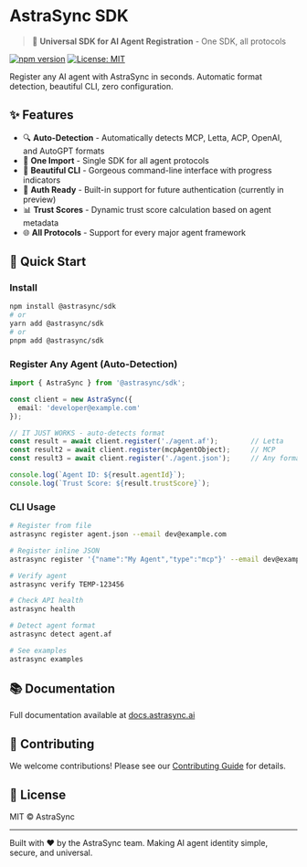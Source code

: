 # AstraSync SDK

> 🚀 **Universal SDK for AI Agent Registration** - One SDK, all protocols

[![npm version](https://img.shields.io/npm/v/@astrasync/sdk.svg)](https://www.npmjs.com/package/@astrasync/sdk)
[![License: MIT](https://img.shields.io/badge/License-MIT-yellow.svg)](https://opensource.org/licenses/MIT)

Register any AI agent with AstraSync in seconds. Automatic format detection, beautiful CLI, zero configuration.

## ✨ Features

- 🔍 **Auto-Detection** - Automatically detects MCP, Letta, ACP, OpenAI, and AutoGPT formats
- 🎯 **One Import** - Single SDK for all agent protocols
- 🎨 **Beautiful CLI** - Gorgeous command-line interface with progress indicators
- 🔐 **Auth Ready** - Built-in support for future authentication (currently in preview)
- 📊 **Trust Scores** - Dynamic trust score calculation based on agent metadata
- 🌐 **All Protocols** - Support for every major agent framework

## 🚀 Quick Start

### Install

```bash
npm install @astrasync/sdk
# or
yarn add @astrasync/sdk
# or
pnpm add @astrasync/sdk
```

### Register Any Agent (Auto-Detection)

```typescript
import { AstraSync } from '@astrasync/sdk';

const client = new AstraSync({ 
  email: 'developer@example.com' 
});

// IT JUST WORKS - auto-detects format
const result = await client.register('./agent.af');        // Letta
const result2 = await client.register(mcpAgentObject);     // MCP
const result3 = await client.register('./agent.json');     // Any format!

console.log(`Agent ID: ${result.agentId}`);
console.log(`Trust Score: ${result.trustScore}`);
```

### CLI Usage

```bash
# Register from file
astrasync register agent.json --email dev@example.com

# Register inline JSON
astrasync register '{"name":"My Agent","type":"mcp"}' --email dev@example.com

# Verify agent
astrasync verify TEMP-123456

# Check API health
astrasync health

# Detect agent format
astrasync detect agent.af

# See examples
astrasync examples
```

## 📚 Documentation

Full documentation available at [docs.astrasync.ai](https://docs.astrasync.ai)

## 🤝 Contributing

We welcome contributions! Please see our [Contributing Guide](CONTRIBUTING.md) for details.

## 📄 License

MIT © AstraSync

---

Built with ❤️ by the AstraSync team. Making AI agent identity simple, secure, and universal.

